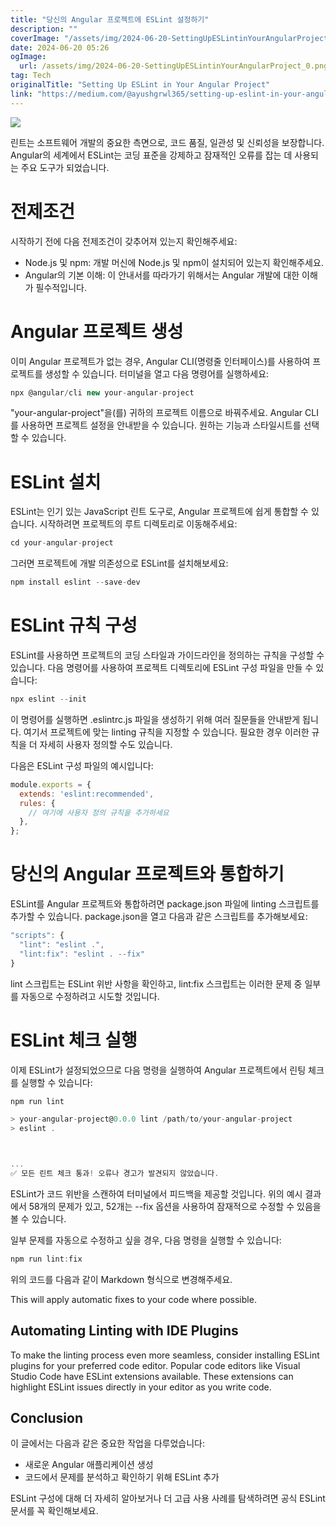 ```yaml
---
title: "당신의 Angular 프로젝트에 ESLint 설정하기"
description: ""
coverImage: "/assets/img/2024-06-20-SettingUpESLintinYourAngularProject_0.png"
date: 2024-06-20 05:26
ogImage: 
  url: /assets/img/2024-06-20-SettingUpESLintinYourAngularProject_0.png
tag: Tech
originalTitle: "Setting Up ESLint in Your Angular Project"
link: "https://medium.com/@ayushgrwl365/setting-up-eslint-in-your-angular-project-888f210fc25e"
---
```



<img src="/assets/img/2024-06-20-SettingUpESLintinYourAngularProject_0.png" />

린트는 소프트웨어 개발의 중요한 측면으로, 코드 품질, 일관성 및 신뢰성을 보장합니다. Angular의 세계에서 ESLint는 코딩 표준을 강제하고 잠재적인 오류를 잡는 데 사용되는 주요 도구가 되었습니다.

# 전제조건

시작하기 전에 다음 전제조건이 갖추어져 있는지 확인해주세요:

<div class="content-ad"></div>

- Node.js 및 npm: 개발 머신에 Node.js 및 npm이 설치되어 있는지 확인해주세요.
- Angular의 기본 이해: 이 안내서를 따라가기 위해서는 Angular 개발에 대한 이해가 필수적입니다.

# Angular 프로젝트 생성

이미 Angular 프로젝트가 없는 경우, Angular CLI(명령줄 인터페이스)를 사용하여 프로젝트를 생성할 수 있습니다. 터미널을 열고 다음 명령어를 실행하세요:

```js
npx @angular/cli new your-angular-project
```

<div class="content-ad"></div>

"your-angular-project"을(를) 귀하의 프로젝트 이름으로 바꿔주세요. Angular CLI를 사용하면 프로젝트 설정을 안내받을 수 있습니다. 원하는 기능과 스타일시트를 선택할 수 있습니다.

# ESLint 설치

ESLint는 인기 있는 JavaScript 린트 도구로, Angular 프로젝트에 쉽게 통합할 수 있습니다. 시작하려면 프로젝트의 루트 디렉토리로 이동해주세요:

```js
cd your-angular-project
```

<div class="content-ad"></div>

그러면 프로젝트에 개발 의존성으로 ESLint를 설치해보세요:

```js
npm install eslint --save-dev
```

# ESLint 규칙 구성

ESLint를 사용하면 프로젝트의 코딩 스타일과 가이드라인을 정의하는 규칙을 구성할 수 있습니다. 다음 명령어를 사용하여 프로젝트 디렉토리에 ESLint 구성 파일을 만들 수 있습니다:

<div class="content-ad"></div>

```js
npx eslint --init
```

이 명령어를 실행하면 .eslintrc.js 파일을 생성하기 위해 여러 질문들을 안내받게 됩니다. 여기서 프로젝트에 맞는 linting 규칙을 지정할 수 있습니다. 필요한 경우 이러한 규칙을 더 자세히 사용자 정의할 수도 있습니다.

다음은 ESLint 구성 파일의 예시입니다:

```js
module.exports = {
  extends: 'eslint:recommended',
  rules: {
    // 여기에 사용자 정의 규칙을 추가하세요
  },
};
```

<div class="content-ad"></div>

# 당신의 Angular 프로젝트와 통합하기

ESLint를 Angular 프로젝트와 통합하려면 package.json 파일에 linting 스크립트를 추가할 수 있습니다. package.json을 열고 다음과 같은 스크립트를 추가해보세요:

```js
"scripts": {
  "lint": "eslint .",
  "lint:fix": "eslint . --fix"
}
```

lint 스크립트는 ESLint 위반 사항을 확인하고, lint:fix 스크립트는 이러한 문제 중 일부를 자동으로 수정하려고 시도할 것입니다.

<div class="content-ad"></div>

# ESLint 체크 실행

이제 ESLint가 설정되었으므로 다음 명령을 실행하여 Angular 프로젝트에서 린팅 체크를 실행할 수 있습니다:

```js
npm run lint
```

<div class="content-ad"></div>

```js
> your-angular-project@0.0.0 lint /path/to/your-angular-project
> eslint .



...
✅ 모든 린트 체크 통과! 오류나 경고가 발견되지 않았습니다.
```

ESLint가 코드 위반을 스캔하여 터미널에서 피드백을 제공할 것입니다. 위의 예시 결과에서 58개의 문제가 있고, 52개는 --fix 옵션을 사용하여 잠재적으로 수정할 수 있음을 볼 수 있습니다.

일부 문제를 자동으로 수정하고 싶을 경우, 다음 명령을 실행할 수 있습니다:

```js
npm run lint:fix
```

<div class="content-ad"></div>

위의 코드를 다음과 같이 Markdown 형식으로 변경해주세요.


This will apply automatic fixes to your code where possible.

## Automating Linting with IDE Plugins

To make the linting process even more seamless, consider installing ESLint plugins for your preferred code editor. Popular code editors like Visual Studio Code have ESLint extensions available. These extensions can highlight ESLint issues directly in your editor as you write code.

## Conclusion


<div class="content-ad"></div>

이 글에서는 다음과 같은 중요한 작업을 다루었습니다:

- 새로운 Angular 애플리케이션 생성
- 코드에서 문제를 분석하고 확인하기 위해 ESLint 추가

ESLint 구성에 대해 더 자세히 알아보거나 더 고급 사용 사례를 탐색하려면 공식 ESLint 문서를 꼭 확인해보세요.